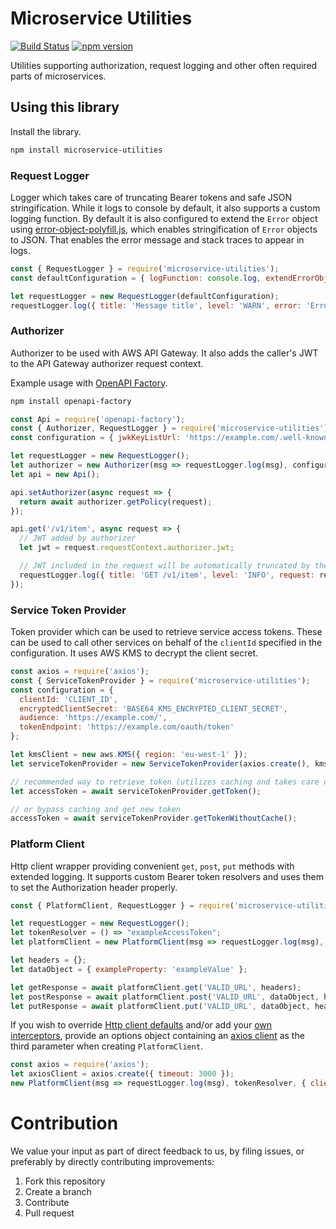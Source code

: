 # Microservice Utilities

[![Build Status](https://travis-ci.org/Cimpress-MCP/microservice-utilities.js.svg?branch=master)](https://travis-ci.org/Cimpress-MCP/microservice-utilities.js)
[![npm version](https://badge.fury.io/js/microservice-utilities.svg)](https://www.npmjs.com/package/microservice-utilities)

Utilities supporting authorization, request logging and other often required parts of microservices.

## Using this library

Install the library.

```bash
npm install microservice-utilities
```

### Request Logger
Logger which takes care of truncating Bearer tokens and safe JSON stringification. While it logs to console by default,
it also supports a custom logging function. By default it is also configured to extend the `Error` object using
[error-object-polyfill.js](https://github.com/wparad/error-object-polyfill.js), which enables stringification of `Error`
objects to JSON. That enables the error message and stack traces to appear in logs.

```javascript
const { RequestLogger } = require('microservice-utilities');
const defaultConfiguration = { logFunction: console.log, extendErrorObjects: true };

let requestLogger = new RequestLogger(defaultConfiguration);
requestLogger.log({ title: 'Message title', level: 'WARN', error: 'Error'});
```

### Authorizer
Authorizer to be used with AWS API Gateway. It also adds the caller's JWT to the API Gateway authorizer request context.


Example usage with [OpenAPI Factory](https://github.com/wparad/openapi-factory.js).
```bash
npm install openapi-factory
```

```javascript
const Api = require('openapi-factory');
const { Authorizer, RequestLogger } = require('microservice-utilities');
const configuration = { jwkKeyListUrl: 'https://example.com/.well-known/jwks.json' };

let requestLogger = new RequestLogger();
let authorizer = new Authorizer(msg => requestLogger.log(msg), configuration);
let api = new Api();

api.setAuthorizer(async request => {
  return await authorizer.getPolicy(request);
});

api.get('/v1/item', async request => {
  // JWT added by authorizer
  let jwt = request.requestContext.authorizer.jwt;

  // JWT included in the request will be automatically truncated by the RequestLogger
  requestLogger.log({ title: 'GET /v1/item', level: 'INFO', request: request });
});
````

### Service Token Provider
Token provider which can be used to retrieve service access tokens. These can be used to call other services on behalf
of the `clientId` specified in the configuration. It uses AWS KMS to decrypt the client secret.

```javascript
const axios = require('axios');
const { ServiceTokenProvider } = require('microservice-utilities');
const configuration = {
  clientId: 'CLIENT_ID',
  encryptedClientSecret: 'BASE64_KMS_ENCRYPTED_CLIENT_SECRET',
  audience: 'https://example.com/',
  tokenEndpoint: 'https://example.com/oauth/token'
};

let kmsClient = new aws.KMS({ region: 'eu-west-1' });
let serviceTokenProvider = new ServiceTokenProvider(axios.create(), kmsClient, configuration);

// recommended way to retrieve token (utilizes caching and takes care of token expiration)
let accessToken = await serviceTokenProvider.getToken();

// or bypass caching and get new token
accessToken = await serviceTokenProvider.getTokenWithoutCache();
```

### Platform Client
Http client wrapper providing convenient `get`, `post`, `put` methods with extended logging. It supports custom Bearer
token resolvers and uses them to set the Authorization header properly.

```javascript
const { PlatformClient, RequestLogger } = require('microservice-utilities');

let requestLogger = new RequestLogger();
let tokenResolver = () => "exampleAccessToken";
let platformClient = new PlatformClient(msg => requestLogger.log(msg), tokenResolver);

let headers = {};
let dataObject = { exampleProperty: 'exampleValue' };

let getResponse = await platformClient.get('VALID_URL', headers);
let postResponse = await platformClient.post('VALID_URL', dataObject, headers);
let putResponse = await platformClient.put('VALID_URL', dataObject, headers);
```

If you wish to override [Http client defaults](https://github.com/axios/axios#config-defaults) and/or add your [own interceptors](https://github.com/axios/axios#interceptors), provide an options object containing an [axios client](https://github.com/axios/axios) as the third parameter when creating `PlatformClient`.

```javascript
const axios = require('axios');
let axiosClient = axios.create({ timeout: 3000 });
new PlatformClient(msg => requestLogger.log(msg), tokenResolver, { client: axiosClient });
```

# Contribution

We value your input as part of direct feedback to us, by filing issues, or preferably by directly contributing improvements:

1. Fork this repository
1. Create a branch
1. Contribute
1. Pull request
